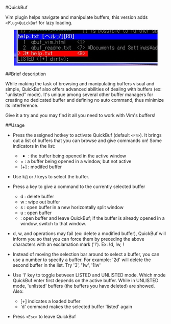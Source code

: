 #QuickBuf

Vim plugin helps navigate and manipulate buffers, this version adds `<Plug>QuickBuf` for lazy loading.

<p align="center">
<img src="quickbuf.png" alt="quickbuf image"/>
</p>

##Brief description

While making the task of browsing and manipulating buffers visual and simple, QuickBuf also offers advanced abilities of dealing with buffers (ex: "unlisted" mode). It's unique among several other buffer managers for creating no dedicated buffer and defining no auto command, thus minimize its interference.

Give it a try and you may find it all you need to work with Vim's buffers!

##Usage

+ Press the assigned hotkey to activate QuickBuf (default `<F4>`). It brings out a list of buffers that you can browse and give commands on! Some indicators in the list:

	- * : the buffer being opened in the active window
	- = : a buffer being opened in a window, but not active
	- [+] : modifed buffer

+ Use k/j or <Up>/<Down> keys to select the buffer.
+ Press a key to give a command to the currently selected buffer

	- d : delete buffer
	- w : wipe out buffer
	- s : open buffer in a new horizontally split window
	- u : open buffer
	- <enter> : open buffer and leave QuickBuf; if the	buffer is already opened in a window, switch to that window.

+ d, w, and <enter> operations may fail (ex: delete a modified buffer), QuickBuf will inform you so that you can force them by preceding the above characters with an exclamation mark ('!'). Ex: !d, !w, !<enter>

+ Instead of moving the selection bar around to select a buffer, you can use a number to specify a buffer. For example: '2d' will delete the second buffer in the list. Try '3<enter>', '1w', '1!w'

+ Use 'l' key to toggle between LISTED and UNLISTED mode. Which mode QuickBuf enter first depends on the active buffer. While in UNLISTED mode, 'unlisted' buffers (the buffers you have deleted) are showed. Also:

	- [+] indicates a loaded buffer
	- 'd' command makes the selected buffer 'listed' again

+ Press `<Esc>` to leave QuickBuf
